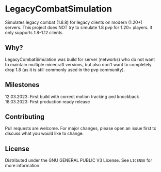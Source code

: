 # LegacyCombatSimulation

Simulates legacy combat (1.8.8) for legacy clients on modern (1.20+) servers. This project does NOT try to simulate 1.8 pvp for 1.20+ players. It only supports 1.8-1.12 clients.

## Why?
LegacyCombatSimulation was build for server (networks) who do not want to maintain multiple minecraft versions, but also don't want to completely drop 1.8 (as it is still commonly used in the pvp community).

## Milestones
12.03.2023: First build with correct motion tracking and knockback<br>
18.03.2023: First production ready release

## Contributing
Pull requests are welcome. For major changes, please open an issue first to discuss what you would like to change.

## License
Distributed under the GNU GENERAL PUBLIC V3 License. See `LICENSE` for more information.
